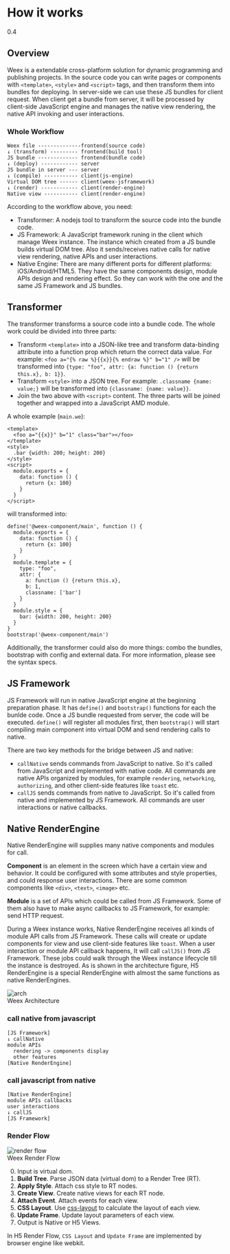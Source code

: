 # How it works
<span class="weex-version">0.4</span>

## Overview

Weex is a extendable cross-platform solution for dynamic programming and publishing projects. In the source code you can write pages or components with `<template>`, `<style>` and `<script>` tags, and then transform them into bundles for deploying. In server-side we can use these JS bundles for client request. When client get a bundle from server, it will be processed by client-side JavaScript engine and manages the native view rendering, the native API invoking and user interactions.

### Whole Workflow

```
Weex file --------------frontend(source code)
↓ (transform) --------- frontend(build tool)
JS bundle ------------- frontend(bundle code)
↓ (deploy) ------------ server
JS bundle in server --- server
↓ (compile) ----------- client(js-engine)
Virtual DOM tree ------ client(weex-jsframework)
↓ (render) ------------ client(render-engine)
Native view ----------- client(render-engine)
```

According to the workflow above, you need:

* Transformer: A nodejs tool to transform the source code into the bundle code.
* JS Framework: A JavaScript framework runing in the client which manage Weex instance. The instance which created from a JS bundle builds virtual DOM tree. Also it sends/receives native calls for native view rendering, native APIs and user interactions.
* Native Engine: There are many different ports for different platforms: iOS/Android/HTML5. They have the same components design, module APIs design and rendering effect. So they can work with the one and the same JS Framework and JS bundles.

## Transformer

The transformer transforms a source code into a bundle code. The whole work could be divided into three parts:

* Transform `<template>` into a JSON-like tree and transform data-binding attribute into a function prop which return the correct data value. For example: `<foo a="{% raw %}{{x}}{% endraw %}" b="1" />` will be transformed into `{type: "foo", attr: {a: function () {return this.x}, b: 1}}`.
* Transform `<style>` into a JSON tree. For example: `.classname {name: value;}` will be transformed into `{classname: {name: value}}`.
* Join the two above with `<script>` content. The three parts will be joined together and wrapped into a JavaScript AMD module.

A whole example (`main.we`):

```
<template>
  <foo a="{{x}}" b="1" class="bar"></foo>
</template>
<style>
  .bar {width: 200; height: 200}
</style>
<script>
  module.exports = {
    data: function () {
      return {x: 100}
    }
  }
</script>
```

will transformed into:

```
define('@weex-component/main', function () {
  module.exports = {
    data: function () {
      return {x: 100}
    }
  }
  module.template = {
    type: "foo",
    attr: {
      a: function () {return this.x},
      b: 1,
      classname: ['bar']
    }
  }
  module.style = {
    bar: {width: 200, height: 200}
  }
}
bootstrap('@weex-component/main')
```

Additionally, the transformer could also do more things: combo the bundles, bootstrap with config and external data. For more information, please see the syntax specs.

## JS Framework

JS Framework will run in native JavaScript engine at the beginning preparation phase. It has `define()` and `bootstrap()` functions for each the bunlde code. Once a JS bundle requested from server, the code will be executed. `define()` will register all modules first, then `bootstrap()` will start compiling main component into virtual DOM and send rendering calls to native.

There are two key methods for the bridge between JS and native:

* `callNative` sends commands from JavaScript to native. So it's called from JavaScript and implemented with native code. All commands are native APIs organized by modules, for example `rendering`, `networking`, `authorizing`, and other client-side features like `toast` etc.
* `callJS` sends commands from native to JavaScript. So it's called from native and implemented by JS Framework. All commands are user interactions or native callbacks.

## Native RenderEngine

Native RenderEngine will supplies many native components and modules for call.

**Component** is an element in the screen which have a certain view and behavior. It could be configured with some attributes and style properties, and could response user interactions. There are some common components like `<div>`, `<text>`, `<image>` etc.

**Module** is a set of APIs which could be called from JS Framework. Some of them also have to make async callbacks to JS Framework, for example: send HTTP request.

During a Weex instance works, Native RenderEngine receives all kinds of module API calls from JS Framework. These calls will create or update components for view and use client-side features like `toast`. When a user interaction or module API callback happens, It will call `callJS()` from JS Framework. These jobs could walk through the Weex instance lifecycle till the instance is destroyed. As is shown in the architecture figure, H5 RenderEngine is a special RenderEngine with almost the same functions as native RenderEngines. 

![arch](http://gtms02.alicdn.com/tps/i2/TB1ootBMpXXXXXrXXXXwi60UVXX-596-397.png)  
Weex Architecture 

### call native from javascript

```
[JS Framework]
↓ callNative
module APIs
  rendering -> components display
  other features
[Native RenderEngine]
```

### call javascript from native

```
[Native RenderEngine]
module APIs callbacks
user interactions
↓ callJS
[JS Framework]
```

### Render Flow

![render flow](http://gtms03.alicdn.com/tps/i3/TB1_SA4MXXXXXXGaXXXpZ8UVXXX-519-337.png)  
Weex Render Flow 

0. Input is virtual dom.
0. **Build Tree**. Parse JSON data (virtual dom) to a Render Tree (RT).
0. **Apply Style**. Attach css style to RT nodes.
0. **Create View**. Create native views for each RT node.
0. **Attach Event**. Attach events for each view.
0. **CSS Layout**. Use [css-layout](https://github.com/facebook/css-layout) to calculate the layout of each view.
0. **Update Frame**. Update layout parameters of each view.
0. Output is Native or H5 Views.

In H5 Render Flow, `CSS Layout` and `Update Frame` are implemented by browser engine like webkit.
